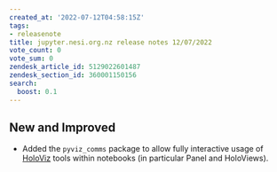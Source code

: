```yaml
---
created_at: '2022-07-12T04:58:15Z'
tags:
- releasenote
title: jupyter.nesi.org.nz release notes 12/07/2022
vote_count: 0
vote_sum: 0
zendesk_article_id: 5129022601487
zendesk_section_id: 360001150156
search:
  boost: 0.1
---
```


## New and Improved

-   Added the `pyviz_comms` package to allow fully interactive usage of
    [HoloViz](https://holoviz.org/index.html) tools within notebooks (in
    particular Panel and HoloViews).

 
